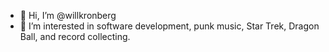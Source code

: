 - 👋 Hi, I’m @willkronberg
- 👀 I’m interested in software development, punk music, Star Trek, Dragon Ball, and record collecting.

<!---
willkronberg/willkronberg is a ✨ special ✨ repository because its `README.md` (this file) appears on your GitHub profile.
You can click the Preview link to take a look at your changes.
--->
